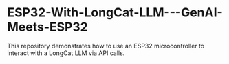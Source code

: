 # ESP32-With-LongCat-LLM---GenAI-Meets-ESP32
This repository demonstrates how to use an ESP32 microcontroller to interact with a LongCat LLM via API calls.
